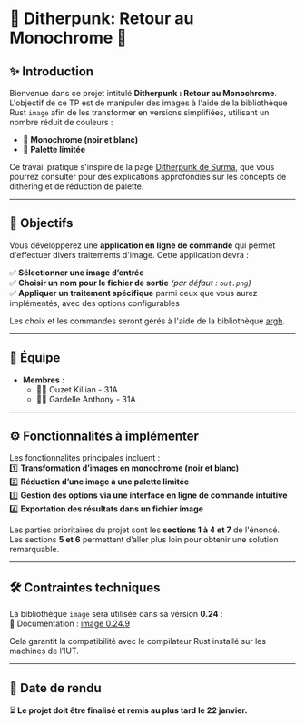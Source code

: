 # 🎨 **Ditherpunk: Retour au Monochrome** 🖤

## ✨ Introduction

Bienvenue dans ce projet intitulé **Ditherpunk : Retour au Monochrome**.  
L'objectif de ce TP est de manipuler des images à l'aide de la bibliothèque Rust `image` afin de les transformer en versions simplifiées, utilisant un nombre réduit de couleurs :  
- 🖤 **Monochrome (noir et blanc)**  
- 🎨 **Palette limitée**  

Ce travail pratique s'inspire de la page [Ditherpunk de Surma](https://surma.dev/things/ditherpunk/), que vous pourrez consulter pour des explications approfondies sur les concepts de dithering et de réduction de palette.

---

## 🎯 Objectifs

Vous développerez une **application en ligne de commande** qui permet d'effectuer divers traitements d'image. Cette application devra :  

✅ **Sélectionner une image d’entrée**  
✅ **Choisir un nom pour le fichier de sortie** *(par défaut : `out.png`)*  
✅ **Appliquer un traitement spécifique** parmi ceux que vous aurez implémentés, avec des options configurables  

Les choix et les commandes seront gérés à l'aide de la bibliothèque [argh](https://crates.io/crates/argh).

---

## 👥 Équipe

- **Membres** :  
  - 🧑‍💻 Ouzet Killian - 31A
  - 🧑‍💻 Gardelle Anthony - 31A  

---

## ⚙️ Fonctionnalités à implémenter

Les fonctionnalités principales incluent :  
1️⃣ **Transformation d’images en monochrome (noir et blanc)**  
2️⃣ **Réduction d’une image à une palette limitée**  
3️⃣ **Gestion des options via une interface en ligne de commande intuitive**  
4️⃣ **Exportation des résultats dans un fichier image**  

Les parties prioritaires du projet sont les **sections 1 à 4 et 7** de l'énoncé.  
Les sections **5 et 6** permettent d’aller plus loin pour obtenir une solution remarquable.  

---

## 🛠️ Contraintes techniques

La bibliothèque `image` sera utilisée dans sa version **0.24** :  
📄 Documentation : [image 0.24.9](https://docs.rs/image/0.24.9/image/index.html)  

Cela garantit la compatibilité avec le compilateur Rust installé sur les machines de l’IUT.  

---

## 📅 Date de rendu

⏳ **Le projet doit être finalisé et remis au plus tard le 22 janvier.**  